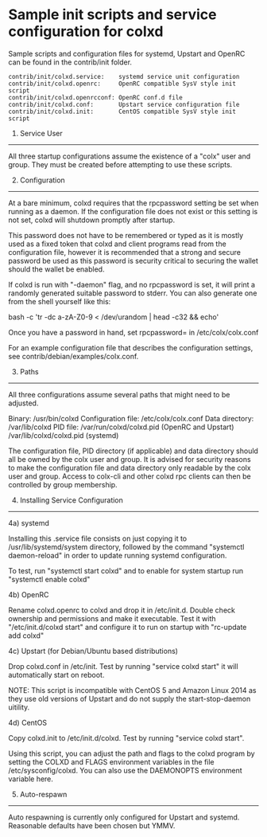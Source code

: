 Sample init scripts and service configuration for colxd
==========================================================

Sample scripts and configuration files for systemd, Upstart and OpenRC
can be found in the contrib/init folder.

    contrib/init/colxd.service:    systemd service unit configuration
    contrib/init/colxd.openrc:     OpenRC compatible SysV style init script
    contrib/init/colxd.openrcconf: OpenRC conf.d file
    contrib/init/colxd.conf:       Upstart service configuration file
    contrib/init/colxd.init:       CentOS compatible SysV style init script

1. Service User
---------------------------------

All three startup configurations assume the existence of a "colx" user
and group.  They must be created before attempting to use these scripts.

2. Configuration
---------------------------------

At a bare minimum, colxd requires that the rpcpassword setting be set
when running as a daemon.  If the configuration file does not exist or this
setting is not set, colxd will shutdown promptly after startup.

This password does not have to be remembered or typed as it is mostly used
as a fixed token that colxd and client programs read from the configuration
file, however it is recommended that a strong and secure password be used
as this password is security critical to securing the wallet should the
wallet be enabled.

If colxd is run with "-daemon" flag, and no rpcpassword is set, it will
print a randomly generated suitable password to stderr.  You can also
generate one from the shell yourself like this:

bash -c 'tr -dc a-zA-Z0-9 < /dev/urandom | head -c32 && echo'

Once you have a password in hand, set rpcpassword= in /etc/colx/colx.conf

For an example configuration file that describes the configuration settings,
see contrib/debian/examples/colx.conf.

3. Paths
---------------------------------

All three configurations assume several paths that might need to be adjusted.

Binary:              /usr/bin/colxd
Configuration file:  /etc/colx/colx.conf
Data directory:      /var/lib/colxd
PID file:            /var/run/colxd/colxd.pid (OpenRC and Upstart)
                     /var/lib/colxd/colxd.pid (systemd)

The configuration file, PID directory (if applicable) and data directory
should all be owned by the colx user and group.  It is advised for security
reasons to make the configuration file and data directory only readable by the
colx user and group.  Access to colx-cli and other colxd rpc clients
can then be controlled by group membership.

4. Installing Service Configuration
-----------------------------------

4a) systemd

Installing this .service file consists on just copying it to
/usr/lib/systemd/system directory, followed by the command
"systemctl daemon-reload" in order to update running systemd configuration.

To test, run "systemctl start colxd" and to enable for system startup run
"systemctl enable colxd"

4b) OpenRC

Rename colxd.openrc to colxd and drop it in /etc/init.d.  Double
check ownership and permissions and make it executable.  Test it with
"/etc/init.d/colxd start" and configure it to run on startup with
"rc-update add colxd"

4c) Upstart (for Debian/Ubuntu based distributions)

Drop colxd.conf in /etc/init.  Test by running "service colxd start"
it will automatically start on reboot.

NOTE: This script is incompatible with CentOS 5 and Amazon Linux 2014 as they
use old versions of Upstart and do not supply the start-stop-daemon uitility.

4d) CentOS

Copy colxd.init to /etc/init.d/colxd. Test by running "service colxd start".

Using this script, you can adjust the path and flags to the colxd program by
setting the COLXD and FLAGS environment variables in the file
/etc/sysconfig/colxd. You can also use the DAEMONOPTS environment variable here.

5. Auto-respawn
-----------------------------------

Auto respawning is currently only configured for Upstart and systemd.
Reasonable defaults have been chosen but YMMV.
